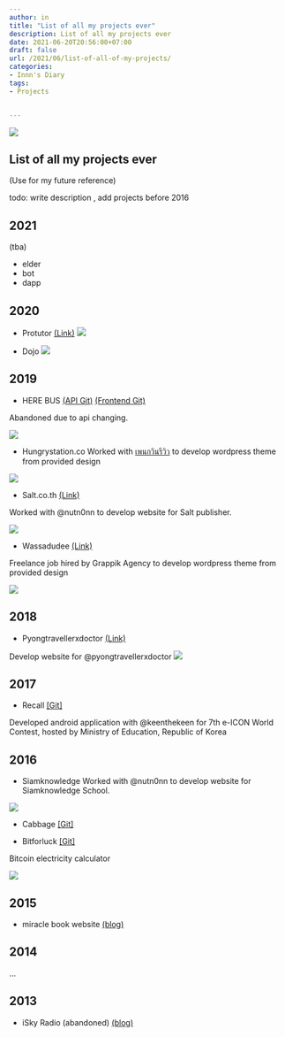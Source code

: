```yaml
---
author: in
title: "List of all my projects ever"
description: List of all my projects ever
date: 2021-06-20T20:56:00+07:00
draft: false
url: /2021/06/list-of-all-of-my-projects/
categories:
- Innn's Diary
tags:
- Projects


---
```

![](https://www.innnblog.com/wp-content/uploads/2014/03/1000_Cranes_for_Japan_Sans_Text-1-1024x640.jpg)



## List of all my projects ever

(Use for my future reference)

todo: write description , add projects before 2016

## 2021

(tba)
- elder
- bot
- dapp


## 2020

- Protutor [(Link)](https://protutor.in.th)
![](/img/2021/protutor.png)


- Dojo
![](/img/2021/dojomock.png)

## 2019

- HERE BUS 
[(API Git)](https://github.com/innneang/BusTrackAPI)
[(Frontend Git)](https://github.com/innneang/BusTrackAPP)

Abandoned due to api changing.

![](/img/2021/herebus.jpg)

- Hungrystation.co
Worked with [เพนกวินรีวิว](https://www.facebook.com/guinhungry) to develop wordpress theme from provided design

![](/img/2021/hungry.png)


- Salt.co.th [(Link)](https://salt.co.th)

Worked with @nutn0nn to develop website for Salt publisher.

![](/img/2021/salt.png)
- Wassadudee [(Link)](https://wassadudee.com)

Freelance job hired by Grappik Agency to develop wordpress theme from provided design

![](/img/2021/wassadudee.png)


## 2018

- Pyongtravellerxdoctor [(Link)](https://pyongtravellerxdoctor.com)

Develop website for @pyongtravellerxdoctor
![](/img/2021/pyong.png)

## 2017

- Recall [[Git]](https://github.com/keenthekeen/Recall)

Developed android application with @keenthekeen for 7th e-ICON World Contest, hosted by Ministry of Education, Republic of Korea



## 2016
- Siamknowledge
Worked with @nutn0nn to develop website for Siamknowledge School.

![](/img/2021/siamknowledge.png)

- Cabbage
[[Git]](https://github.com/innneang/Cabbage)

- Bitforluck [[Git]](https://github.com/innneang/bitforluck)

Bitcoin electricity calculator

![](/img/2021/bitforluck.png)


## 2015
- miracle book website [(blog)](https://www.innnblog.com/2015/10/miracle-website/)

## 2014
...

## 2013
- iSky Radio (abandoned) [(blog)](https://innnblog.com/2013/05/isky-in-thai/)
